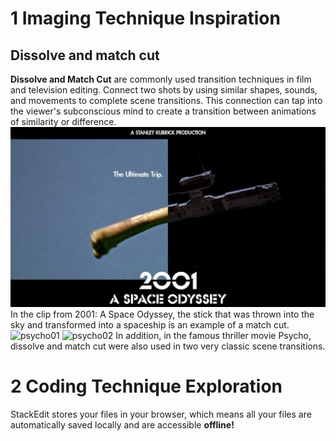 # 1 Imaging Technique Inspiration
## Dissolve and match cut
**Dissolve and Match Cut** are commonly used transition techniques in film and television editing. Connect two shots by using similar shapes, sounds, and movements to complete scene transitions. This connection can tap into the viewer's subconscious mind to create a transition between animations of similarity or difference.
![2001: A Space Odyssey](readmeImages/2001_A_Space_Odyssey.jpeg)
In the clip from 2001: A Space Odyssey, the stick that was thrown into the sky and transformed into a spaceship is an example of a match cut.
![psycho01](psycho01.jpg)
![psycho02](psycho02.jpg)
In addition, in the famous thriller movie Psycho, dissolve and match cut were also used in two very classic scene transitions.

# 2 Coding Technique Exploration

StackEdit stores your files in your browser, which means all your files are automatically saved locally and are accessible **offline!**